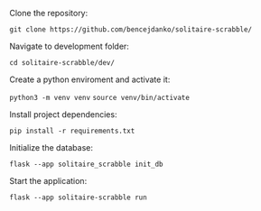 Clone the repository:

`git clone https://github.com/bencejdanko/solitaire-scrabble/`

Navigate to development folder:

`cd solitaire-scrabble/dev/`

Create a python enviroment and activate it:

`python3 -m venv venv`
`source venv/bin/activate`

Install project dependencies:

`pip install -r requirements.txt`

Initialize the database:

`flask --app solitaire_scrabble init_db`

Start the application:

`flask --app solitaire-scrabble run`
